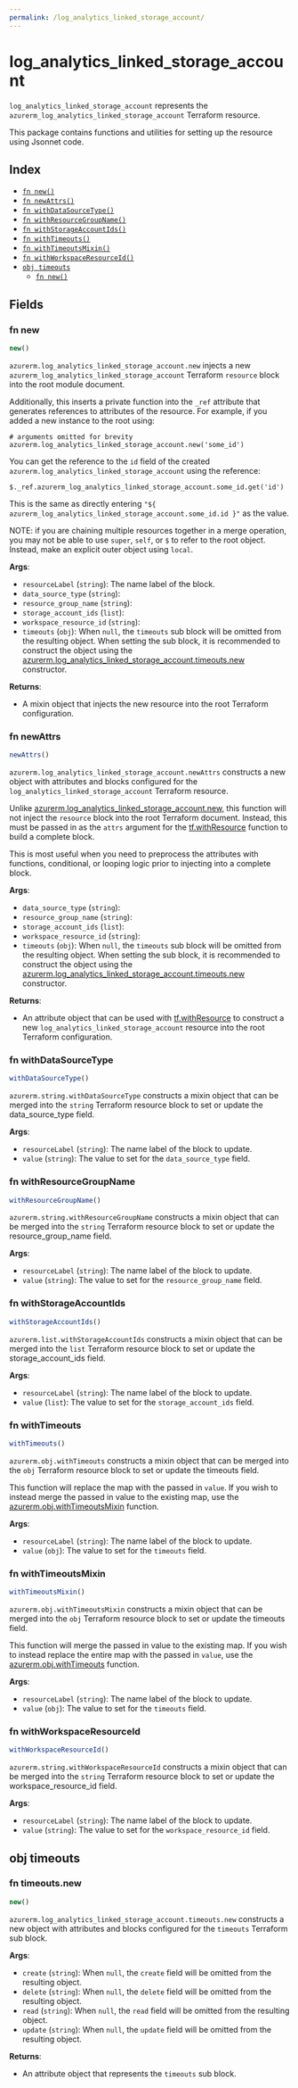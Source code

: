 ```yaml
---
permalink: /log_analytics_linked_storage_account/
---
```


# log_analytics_linked_storage_account

`log_analytics_linked_storage_account` represents the `azurerm_log_analytics_linked_storage_account` Terraform resource.



This package contains functions and utilities for setting up the resource using Jsonnet code.


## Index

* [`fn new()`](#fn-new)
* [`fn newAttrs()`](#fn-newattrs)
* [`fn withDataSourceType()`](#fn-withdatasourcetype)
* [`fn withResourceGroupName()`](#fn-withresourcegroupname)
* [`fn withStorageAccountIds()`](#fn-withstorageaccountids)
* [`fn withTimeouts()`](#fn-withtimeouts)
* [`fn withTimeoutsMixin()`](#fn-withtimeoutsmixin)
* [`fn withWorkspaceResourceId()`](#fn-withworkspaceresourceid)
* [`obj timeouts`](#obj-timeouts)
  * [`fn new()`](#fn-timeoutsnew)

## Fields

### fn new

```ts
new()
```


`azurerm.log_analytics_linked_storage_account.new` injects a new `azurerm_log_analytics_linked_storage_account` Terraform `resource`
block into the root module document.

Additionally, this inserts a private function into the `_ref` attribute that generates references to attributes of the
resource. For example, if you added a new instance to the root using:

    # arguments omitted for brevity
    azurerm.log_analytics_linked_storage_account.new('some_id')

You can get the reference to the `id` field of the created `azurerm.log_analytics_linked_storage_account` using the reference:

    $._ref.azurerm_log_analytics_linked_storage_account.some_id.get('id')

This is the same as directly entering `"${ azurerm_log_analytics_linked_storage_account.some_id.id }"` as the value.

NOTE: if you are chaining multiple resources together in a merge operation, you may not be able to use `super`, `self`,
or `$` to refer to the root object. Instead, make an explicit outer object using `local`.

**Args**:
  - `resourceLabel` (`string`): The name label of the block.
  - `data_source_type` (`string`): 
  - `resource_group_name` (`string`): 
  - `storage_account_ids` (`list`): 
  - `workspace_resource_id` (`string`): 
  - `timeouts` (`obj`):  When `null`, the `timeouts` sub block will be omitted from the resulting object. When setting the sub block, it is recommended to construct the object using the [azurerm.log_analytics_linked_storage_account.timeouts.new](#fn-timeoutsnew) constructor.

**Returns**:
- A mixin object that injects the new resource into the root Terraform configuration.


### fn newAttrs

```ts
newAttrs()
```


`azurerm.log_analytics_linked_storage_account.newAttrs` constructs a new object with attributes and blocks configured for the `log_analytics_linked_storage_account`
Terraform resource.

Unlike [azurerm.log_analytics_linked_storage_account.new](#fn-new), this function will not inject the `resource`
block into the root Terraform document. Instead, this must be passed in as the `attrs` argument for the
[tf.withResource](https://github.com/tf-libsonnet/core/tree/main/docs#fn-withresource) function to build a complete block.

This is most useful when you need to preprocess the attributes with functions, conditional, or looping logic prior to
injecting into a complete block.

**Args**:
  - `data_source_type` (`string`): 
  - `resource_group_name` (`string`): 
  - `storage_account_ids` (`list`): 
  - `workspace_resource_id` (`string`): 
  - `timeouts` (`obj`):  When `null`, the `timeouts` sub block will be omitted from the resulting object. When setting the sub block, it is recommended to construct the object using the [azurerm.log_analytics_linked_storage_account.timeouts.new](#fn-timeoutsnew) constructor.

**Returns**:
  - An attribute object that can be used with [tf.withResource](https://github.com/tf-libsonnet/core/tree/main/docs#fn-withresource) to construct a new `log_analytics_linked_storage_account` resource into the root Terraform configuration.


### fn withDataSourceType

```ts
withDataSourceType()
```

`azurerm.string.withDataSourceType` constructs a mixin object that can be merged into the `string`
Terraform resource block to set or update the data_source_type field.



**Args**:
  - `resourceLabel` (`string`): The name label of the block to update.
  - `value` (`string`): The value to set for the `data_source_type` field.


### fn withResourceGroupName

```ts
withResourceGroupName()
```

`azurerm.string.withResourceGroupName` constructs a mixin object that can be merged into the `string`
Terraform resource block to set or update the resource_group_name field.



**Args**:
  - `resourceLabel` (`string`): The name label of the block to update.
  - `value` (`string`): The value to set for the `resource_group_name` field.


### fn withStorageAccountIds

```ts
withStorageAccountIds()
```

`azurerm.list.withStorageAccountIds` constructs a mixin object that can be merged into the `list`
Terraform resource block to set or update the storage_account_ids field.



**Args**:
  - `resourceLabel` (`string`): The name label of the block to update.
  - `value` (`list`): The value to set for the `storage_account_ids` field.


### fn withTimeouts

```ts
withTimeouts()
```

`azurerm.obj.withTimeouts` constructs a mixin object that can be merged into the `obj`
Terraform resource block to set or update the timeouts field.

This function will replace the map with the passed in `value`. If you wish to instead merge the
passed in value to the existing map, use the [azurerm.obj.withTimeoutsMixin](TODO) function.

**Args**:
  - `resourceLabel` (`string`): The name label of the block to update.
  - `value` (`obj`): The value to set for the `timeouts` field.


### fn withTimeoutsMixin

```ts
withTimeoutsMixin()
```

`azurerm.obj.withTimeoutsMixin` constructs a mixin object that can be merged into the `obj`
Terraform resource block to set or update the timeouts field.

This function will merge the passed in value to the existing map. If you wish
to instead replace the entire map with the passed in `value`, use the [azurerm.obj.withTimeouts](TODO)
function.


**Args**:
  - `resourceLabel` (`string`): The name label of the block to update.
  - `value` (`obj`): The value to set for the `timeouts` field.


### fn withWorkspaceResourceId

```ts
withWorkspaceResourceId()
```

`azurerm.string.withWorkspaceResourceId` constructs a mixin object that can be merged into the `string`
Terraform resource block to set or update the workspace_resource_id field.



**Args**:
  - `resourceLabel` (`string`): The name label of the block to update.
  - `value` (`string`): The value to set for the `workspace_resource_id` field.


## obj timeouts



### fn timeouts.new

```ts
new()
```


`azurerm.log_analytics_linked_storage_account.timeouts.new` constructs a new object with attributes and blocks configured for the `timeouts`
Terraform sub block.



**Args**:
  - `create` (`string`):  When `null`, the `create` field will be omitted from the resulting object.
  - `delete` (`string`):  When `null`, the `delete` field will be omitted from the resulting object.
  - `read` (`string`):  When `null`, the `read` field will be omitted from the resulting object.
  - `update` (`string`):  When `null`, the `update` field will be omitted from the resulting object.

**Returns**:
  - An attribute object that represents the `timeouts` sub block.
